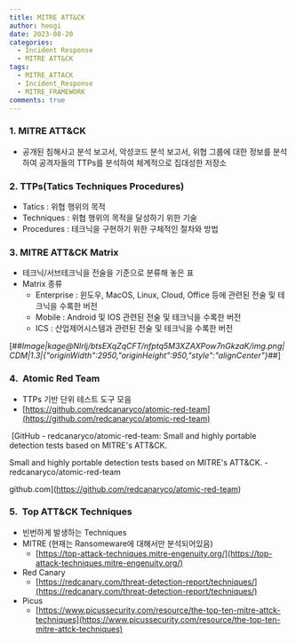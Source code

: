 ```yaml
---
title: MITRE ATT&CK
author: heogi
date: 2023-08-20
categories:
  - Incident Response
  - MITRE ATT&CK
tags:
  - MITRE_ATTACK
  - Incident_Response
  - MITRE_FRAMEWORK
comments: true
---
```

### **1\. MITRE ATT&CK**

-   공개된 침해사고 분석 보고서, 악성코드 분석 보고서, 위협 그룹에 대한 정보를 분석하여 공격자들의 TTPs를 분석하여 체계적으로 집대성한 저장소  
### **2\. TTPs(Tatics Techniques Procedures)**

-   Tatics : 위협 행위의 목적
-   Techniques : 위협 행위의 목적을 달성하기 위한 기술
-   Procedures : 테크닉을 구현하기 위한 구체적인 절차와 방법  
### **3\. MITRE ATT&CK Matrix**

-   테크닉/서브테크닉을 전술을 기준으로 분류해 놓은 표
-   Matrix 종류
    -   Enterprise : 윈도우, MacOS, Linux, Cloud, Office 등에 관련된 전술 및 테크닉을 수록한 버전
    -   Mobile : Android 및 IOS 관련된 전술 및 테크닉을 수록한 버전
    -   ICS : 산업제어시스템과 관련된 전술 및 테크닉을 수록한 버전

[##_Image|kage@NIrlj/btsEXqZqCFT/nfptq5M3XZAXPow7nGkzaK/img.png|CDM|1.3|{"originWidth":2950,"originHeight":950,"style":"alignCenter"}_##]

### **4.  Atomic Red Team**

-   TTPs 기반 단위 테스트 도구 모음
-   [https://github.com/redcanaryco/atomic-red-team](https://github.com/redcanaryco/atomic-red-team)

 [GitHub - redcanaryco/atomic-red-team: Small and highly portable detection tests based on MITRE's ATT&CK.

Small and highly portable detection tests based on MITRE's ATT&CK. - redcanaryco/atomic-red-team

github.com](https://github.com/redcanaryco/atomic-red-team)

### **5.  Top ATT&CK Techniques**

-   빈번하게 발생하는 Techniques
-   MITRE (현재는 Ransomeware에 대해서만 분석되어있음)
    -   [https://top-attack-techniques.mitre-engenuity.org/](https://top-attack-techniques.mitre-engenuity.org/)
-   Red Canary
    -   [https://redcanary.com/threat-detection-report/techniques/](https://redcanary.com/threat-detection-report/techniques/)
-   Picus
    -   [https://www.picussecurity.com/resource/the-top-ten-mitre-attck-techniques](https://www.picussecurity.com/resource/the-top-ten-mitre-attck-techniques)